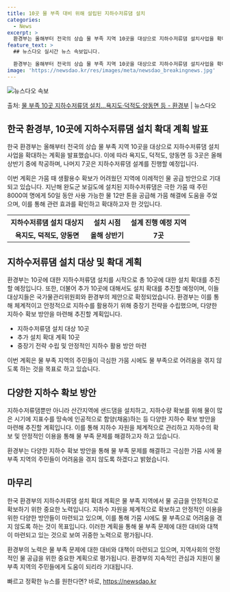 ```yaml
---
title: 10곳 물 부족 대비 위해 설립된 지하수저류댐 설치
categories:
  - News
excerpt: >
  환경부는 올해부터 전국의 상습 물 부족 지역 10곳을 대상으로 지하수저류댐 설치사업을 확대해 추진한다고 16…
feature_text: >
  ## 뉴스다오 실시간 뉴스 속보입니다.

  환경부는 올해부터 전국의 상습 물 부족 지역 10곳을 대상으로 지하수저류댐 설치사업을 확대해 추진한다고 16…
image: 'https://newsdao.kr/res/images/meta/newsdao_breakingnews.jpg'
---
```


![뉴스다오 속보](https://newsdao.kr/res/images/meta/newsdao_breakingnews.jpg)

<p>출처: <a href="https://newsdao.kr/3007" rel="dofollow">물 부족 10곳 지하수저류댐 설치…욕지도·덕적도·양동면 등  - 환경부</a> | 뉴스다오</p>

<h2 data-ke-size="size26">한국 환경부, 10곳에 지하수저류댐 설치 확대 계획 발표</h2>
한국 환경부는 올해부터 전국의 상습 물 부족 지역 10곳을 대상으로 지하수저류댐 설치사업을 확대하는 계획을 발표했습니다. 이에 따라 욕지도, 덕적도, 양동면 등 3곳은 올해 상반기 중에 착공하며, 나머지 7곳은 지하수저류댐 설계를 진행할 예정입니다.

<p data-ke-size="size16">이번 계획은 가뭄 때 생활용수 확보가 어려웠던 지역에 이례적인 물 공급 방안으로 기대되고 있습니다. 지난해 완도군 보길도에 설치된 지하수저류댐은 극한 가뭄 때 주민 8000여 명에게 50일 동안 사용 가능한 물 12만 톤을 공급해 가뭄 해결에 도움을 주었으며, 이를 통해 관련 효과를 확인하고 확대하고자 한 것입니다.</p>

<table>
  <tr>
    <th>지하수저류댐 설치 대상지</th>
    <th>설치 시점</th>
    <th>설계 진행 예정 지역</th>
  </tr>
  <tr>
    <td style="text-align: center; height: 17px;"><b>욕지도, 덕적도, 양동면</b></td>
    <td style="text-align: center; height: 17px;"><b>올해 상반기</b></td>
    <td style="text-align: center; height: 17px;"><b>7곳</b></td>
  </tr>
</table>

<h2 data-ke-size="size26">지하수저류댐 설치 대상 및 확대 계획</h2>
환경부는 10곳에 대한 지하수저류댐 설치를 시작으로 총 10곳에 대한 설치 확대를 추진할 예정입니다. 또한, 더불어 추가 10곳에 대해서도 설치 확대를 추진할 예정이며, 이들 대상지들은 국가물관리위원회와 환경부의 제안으로 확정되었습니다. 환경부는 이를 통해 체계적이고 안정적으로 지하수를 활용하기 위해 중장기 전략을 수립했으며, 다양한 지하수 확보 방안을 마련해 추진할 계획입니다.

<ul>
  <li>지하수저류댐 설치 대상 10곳</li>
  <li>추가 설치 확대 계획 10곳</li>
  <li>중장기 전략 수립 및 안정적인 지하수 활용 방안 마련</li>
</ul>

<p data-ke-size="size16">이번 계획은 물 부족 지역의 주민들이 극심한 가뭄 시에도 물 부족으로 어려움을 겪지 않도록 하는 것을 목표로 하고 있습니다.</p>

<h2 data-ke-size="size26">다양한 지하수 확보 방안</h2>
지하수저류댐뿐만 아니라 산간지역에 샌드댐을 설치하고, 지하수량 확보를 위해 물이 많은 시기에 지표수를 땅속에 인공적으로 함양(채움)하는 등 다양한 지하수 확보 방안을 마련해 추진할 계획입니다. 이를 통해 지하수 자원을 체계적으로 관리하고 지하수의 확보 및 안정적인 이용을 통해 물 부족 문제를 해결하고자 하고 있습니다.

<p data-ke-size="size16">환경부는 다양한 지하수 확보 방안을 통해 물 부족 문제를 해결하고 극심한 가뭄 시에 물 부족 지역의 주민들이 어려움을 겪지 않도록 하겠다고 밝혔습니다.</p>

<h2 data-ke-size="size26">마무리</h2>
한국 환경부의 지하수저류댐 설치 확대 계획은 물 부족 지역에서 물 공급을 안정적으로 확보하기 위한 중요한 노력입니다. 지하수 자원을 체계적으로 확보하고 안정적인 이용을 위한 다양한 방안들이 마련되고 있으며, 이를 통해 가뭄 시에도 물 부족으로 어려움을 겪지 않도록 하는 것이 목표입니다. 이러한 계획을 통해 물 부족 문제에 대한 대비와 대책이 마련되고 있는 것으로 보여 귀중한 노력으로 평가됩니다.

<p data-ke-size="size16">환경부의 노력은 물 부족 문제에 대한 대비와 대책이 마련되고 있으며, 지역사회의 안정적인 물 공급을 위한 중요한 계획으로 평가됩니다. 환경부의 지속적인 관심과 지원이 물 부족 지역의 주민들에게 도움이 되리라 기대됩니다.</p> 

빠르고 정확한 뉴스를 원한다면? 바로, <a href="https://newsdao.kr" rel="dofollow">https://newsdao.kr</a>


    
